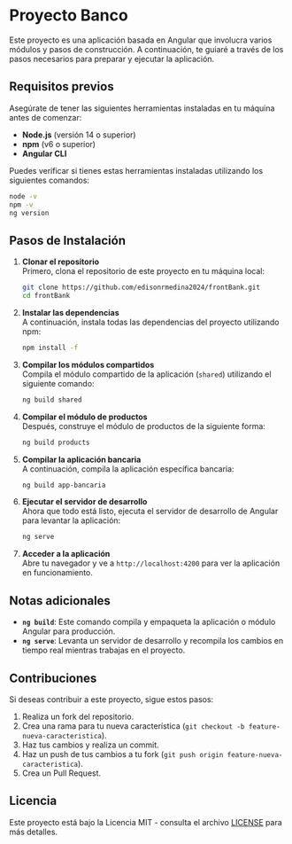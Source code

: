 
# Proyecto Banco

Este proyecto es una aplicación basada en Angular que involucra varios módulos y pasos de construcción. A continuación, te guiaré a través de los pasos necesarios para preparar y ejecutar la aplicación.

## Requisitos previos

Asegúrate de tener las siguientes herramientas instaladas en tu máquina antes de comenzar:

- **Node.js** (versión 14 o superior)
- **npm** (v6 o superior)
- **Angular CLI**

Puedes verificar si tienes estas herramientas instaladas utilizando los siguientes comandos:

```bash
node -v
npm -v
ng version
```

## Pasos de Instalación

1. **Clonar el repositorio**  
   Primero, clona el repositorio de este proyecto en tu máquina local:

   ```bash
   git clone https://github.com/edisonrmedina2024/frontBank.git
   cd frontBank
   ```

2. **Instalar las dependencias**  
   A continuación, instala todas las dependencias del proyecto utilizando npm:

   ```bash
   npm install -f
   ```

3. **Compilar los módulos compartidos**  
   Compila el módulo compartido de la aplicación (`shared`) utilizando el siguiente comando:

   ```bash
   ng build shared
   ```

4. **Compilar el módulo de productos**  
   Después, construye el módulo de productos de la siguiente forma:

   ```bash
   ng build products
   ```

5. **Compilar la aplicación bancaria**  
   A continuación, compila la aplicación específica bancaria:

   ```bash
   ng build app-bancaria
   ```

6. **Ejecutar el servidor de desarrollo**  
   Ahora que todo está listo, ejecuta el servidor de desarrollo de Angular para levantar la aplicación:

   ```bash
   ng serve
   ```

7. **Acceder a la aplicación**  
   Abre tu navegador y ve a `http://localhost:4200` para ver la aplicación en funcionamiento.

## Notas adicionales

- **`ng build`**: Este comando compila y empaqueta la aplicación o módulo Angular para producción.
- **`ng serve`**: Levanta un servidor de desarrollo y recompila los cambios en tiempo real mientras trabajas en el proyecto.

## Contribuciones

Si deseas contribuir a este proyecto, sigue estos pasos:

1. Realiza un fork del repositorio.
2. Crea una rama para tu nueva característica (`git checkout -b feature-nueva-caracteristica`).
3. Haz tus cambios y realiza un commit.
4. Haz un push de tus cambios a tu fork (`git push origin feature-nueva-caracteristica`).
5. Crea un Pull Request.

## Licencia

Este proyecto está bajo la Licencia MIT - consulta el archivo [LICENSE](LICENSE) para más detalles.
